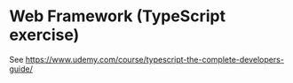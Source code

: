# Web Framework (TypeScript exercise)

See https://www.udemy.com/course/typescript-the-complete-developers-guide/
